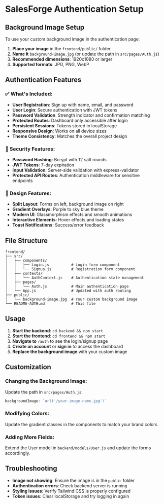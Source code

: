 # SalesForge Authentication Setup

## Background Image Setup

To use your custom background image in the authentication page:

1. **Place your image** in the `frontend/public/` folder
2. **Name it** `background-image.jpg` (or update the path in `src/pages/Auth.js`)
3. **Recommended dimensions**: 1920x1080 or larger
4. **Supported formats**: JPG, PNG, WebP

## Authentication Features

### ✅ What's Included:

- **User Registration**: Sign up with name, email, and password
- **User Login**: Secure authentication with JWT tokens
- **Password Validation**: Strength indicator and confirmation matching
- **Protected Routes**: Dashboard only accessible after login
- **Persistent Sessions**: Tokens stored in localStorage
- **Responsive Design**: Works on all device sizes
- **Theme Consistency**: Matches the overall project design

### 🔐 Security Features:

- **Password Hashing**: Bcrypt with 12 salt rounds
- **JWT Tokens**: 7-day expiration
- **Input Validation**: Server-side validation with express-validator
- **Protected API Routes**: Authentication middleware for sensitive endpoints

### 🎨 Design Features:

- **Split Layout**: Forms on left, background image on right
- **Gradient Overlays**: Purple to sky blue theme
- **Modern UI**: Glassmorphism effects and smooth animations
- **Interactive Elements**: Hover effects and loading states
- **Toast Notifications**: Success/error feedback

## File Structure

```
frontend/
├── src/
│   ├── components/
│   │   ├── Login.js          # Login form component
│   │   └── Signup.js         # Registration form component
│   ├── contexts/
│   │   └── AuthContext.js    # Authentication state management
│   ├── pages/
│   │   └── Auth.js           # Main authentication page
│   └── App.js                # Updated with auth routing
├── public/
│   └── background-image.jpg  # Your custom background image
└── README-AUTH.md            # This file
```

## Usage

1. **Start the backend**: `cd backend && npm start`
2. **Start the frontend**: `cd frontend && npm start`
3. **Navigate to** `/auth` to see the login/signup page
4. **Create an account** or **sign in** to access the dashboard
5. **Replace the background image** with your custom image

## Customization

### Changing the Background Image:
Update the path in `src/pages/Auth.js`:
```javascript
backgroundImage: `url('/your-image-name.jpg')`
```

### Modifying Colors:
Update the gradient classes in the components to match your brand colors.

### Adding More Fields:
Extend the User model in `backend/models/User.js` and update the forms accordingly.

## Troubleshooting

- **Image not showing**: Ensure the image is in the `public` folder
- **Authentication errors**: Check backend server is running
- **Styling issues**: Verify Tailwind CSS is properly configured
- **Token issues**: Clear localStorage and try logging in again
